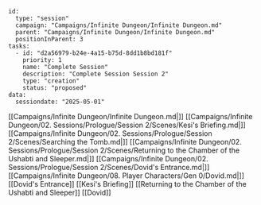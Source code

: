 
```RpgManager4
id: 
  type: "session"
  campaign: "Campaigns/Infinite Dungeon/Infinite Dungeon.md"
  parent: "Campaigns/Infinite Dungeon/Infinite Dungeon.md"
  positionInParent: 3
tasks: 
  - id: "d2a56979-b24e-4a15-b75d-8dd1b8bd181f"
    priority: 1
    name: "Complete Session"
    description: "Complete Session Session 2"
    type: "creation"
    status: "proposed"
data: 
  sessiondate: "2025-05-01"
```

[[Campaigns/Infinite Dungeon/Infinite Dungeon.md|]]
[[Campaigns/Infinite Dungeon/02. Sessions/Prologue/Session 2/Scenes/Kesi's Briefing.md|]]
[[Campaigns/Infinite Dungeon/02. Sessions/Prologue/Session 2/Scenes/Searching the Tomb.md|]]
[[Campaigns/Infinite Dungeon/02. Sessions/Prologue/Session 2/Scenes/Returning to the Chamber of the Ushabti and Sleeper.md|]]
[[Campaigns/Infinite Dungeon/02. Sessions/Prologue/Session 2/Scenes/Dovid's Entrance.md|]]
[[Campaigns/Infinite Dungeon/08. Player Characters/Gen 0/Dovid.md|]]
[[Dovid's Entrance]]
[[Kesi's Briefing]]
[[Returning to the Chamber of the Ushabti and Sleeper]]
[[Dovid]]